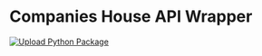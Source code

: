 # Companies House API Wrapper
[![Upload Python Package](https://github.com/Companies-Insight/chaw/actions/workflows/python-publish.yml/badge.svg)](https://github.com/Companies-Insight/chaw/actions/workflows/python-publish.yml)
